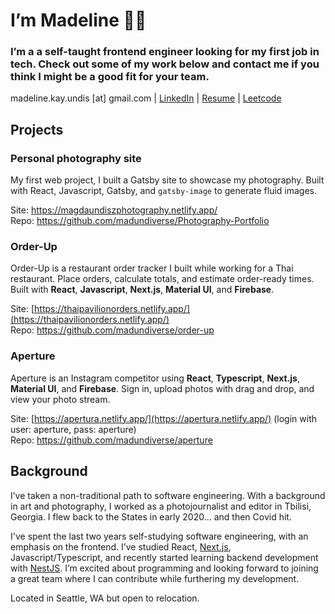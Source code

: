 # I’m Madeline 👋🏻

### I’m a a self-taught frontend engineer looking for my first job in tech. Check out some of my work below and contact me if you think I might be a good fit for your team.

madeline.kay.undis [at] gmail.com | [LinkedIn](https://www.linkedin.com/in/mad22und6780/) | [Resume](https://resume-2022-software.netlify.app/assets/madeline-undis-resume.pdf) | [Leetcode](https://leetcode.com/mundis110/)

## Projects

### Personal photography site

My first web project, I built a Gatsby site to showcase my photography. Built with React, Javascript, Gatsby, and `gatsby-image` to generate fluid images.

Site: https://magdaundiszphotography.netlify.app/<br>
Repo: https://github.com/madundiverse/Photography-Portfolio

### Order-Up

Order-Up is a restaurant order tracker I built while working for a Thai restaurant. Place orders, calculate totals, and estimate order-ready times. Built with **React**, **Javascript**, **Next.js**, **Material UI**, and **Firebase**.

Site: [https://thaipavilionorders.netlify.app/](https://thaipavilionorders.netlify.app/)<br>
Repo: https://github.com/madundiverse/order-up
### Aperture

Aperture is an Instagram competitor using **React**, **Typescript**, **Next.js**, **Material UI**, and **Firebase**. Sign in, upload photos with drag and drop, and view your photo stream.

Site: [https://apertura.netlify.app/](https://apertura.netlify.app/) (login with user: aperture, pass: aperture)<br>
Repo: https://github.com/madundiverse/aperture

## Background

I’ve taken a non-traditional path to software engineering. With a background in art and photography, I worked as a photojournalist and editor in Tbilisi, Georgia. I flew back to the States in early 2020... and then Covid hit.

I've spent the last two years self-studying software engineering, with an emphasis on the frontend. I’ve studied React, [Next.js](https://github.com/vercel/next.js), Javascript/Typescript, and recently started learning backend development with [NestJS](https://github.com/nestjs/nest). I’m excited about programming and looking forward to joining a great team where I can contribute while furthering my development.

Located in Seattle, WA but open to relocation.